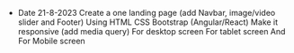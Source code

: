 * Date 21-8-2023
  Create a one landing page (add Navbar, image/video slider and Footer) Using HTML CSS Bootstrap   (Angular/React)
  Make it responsive (add media query)
  For desktop screen
  For tablet screen
  And For Mobile screen 